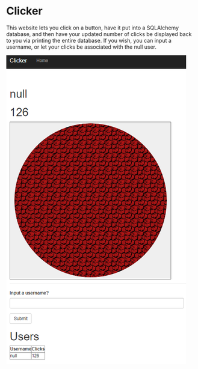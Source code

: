 Clicker
===========

This website lets you click on a button, have it put into a SQLAlchemy database, and then have your updated number of clicks be displayed back to you via printing the entire database. If you wish, you can input a username, or let your clicks be associated with the null user. 

![Website screenshot](screenshot.png)